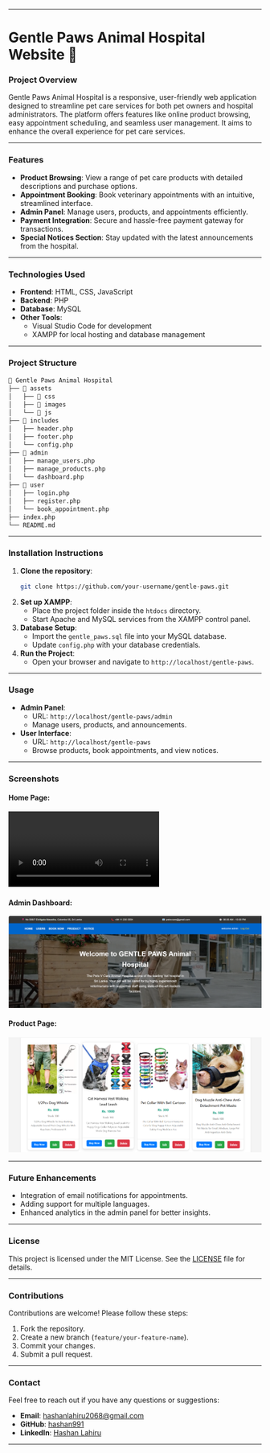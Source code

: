 
---

# **Gentle Paws Animal Hospital Website 🐾**

### **Project Overview**
Gentle Paws Animal Hospital is a responsive, user-friendly web application designed to streamline pet care services for both pet owners and hospital administrators. The platform offers features like online product browsing, easy appointment scheduling, and seamless user management. It aims to enhance the overall experience for pet care services.

---

### **Features**
- **Product Browsing**: View a range of pet care products with detailed descriptions and purchase options.
- **Appointment Booking**: Book veterinary appointments with an intuitive, streamlined interface.
- **Admin Panel**: Manage users, products, and appointments efficiently.
- **Payment Integration**: Secure and hassle-free payment gateway for transactions.
- **Special Notices Section**: Stay updated with the latest announcements from the hospital.

---

### **Technologies Used**
- **Frontend**: HTML, CSS, JavaScript
- **Backend**: PHP
- **Database**: MySQL
- **Other Tools**: 
  - Visual Studio Code for development
  - XAMPP for local hosting and database management

---

### **Project Structure**
```
📂 Gentle Paws Animal Hospital
├── 📂 assets
│   ├── 📂 css
│   ├── 📂 images
│   └── 📂 js
├── 📂 includes
│   ├── header.php
│   ├── footer.php
│   └── config.php
├── 📂 admin
│   ├── manage_users.php
│   ├── manage_products.php
│   └── dashboard.php
├── 📂 user
│   ├── login.php
│   ├── register.php
│   └── book_appointment.php
├── index.php
└── README.md
```

---

### **Installation Instructions**
1. **Clone the repository**:
   ```bash
   git clone https://github.com/your-username/gentle-paws.git
   ```
2. **Set up XAMPP**:
   - Place the project folder inside the `htdocs` directory.
   - Start Apache and MySQL services from the XAMPP control panel.
3. **Database Setup**:
   - Import the `gentle_paws.sql` file into your MySQL database.
   - Update `config.php` with your database credentials.
4. **Run the Project**:
   - Open your browser and navigate to `http://localhost/gentle-paws`.

---

### **Usage**
- **Admin Panel**:
  - URL: `http://localhost/gentle-paws/admin`
  - Manage users, products, and announcements.
- **User Interface**:
  - URL: `http://localhost/gentle-paws`
  - Browse products, book appointments, and view notices.

---

### **Screenshots**
#### Home Page:
![Home Page](img/555.mp4)

#### Admin Dashboard:
![Admin Dashboard](img/sss1.png)

#### Product Page:
![Product Page](img/sss2.png)

---

### **Future Enhancements**
- Integration of email notifications for appointments.
- Adding support for multiple languages.
- Enhanced analytics in the admin panel for better insights.

---

### **License**
This project is licensed under the MIT License. See the [LICENSE](LICENSE) file for details.

---

### **Contributions**
Contributions are welcome! Please follow these steps:
1. Fork the repository.
2. Create a new branch (`feature/your-feature-name`).
3. Commit your changes.
4. Submit a pull request.

---

### **Contact**
Feel free to reach out if you have any questions or suggestions:
- **Email**: hashanlahiru2068@gmail.com
- **GitHub**: [hashan991](https://github.com/hashan991)
- **LinkedIn**: [Hashan Lahiru](https://www.linkedin.com/in/hashan-lahiru-746283338)

---



